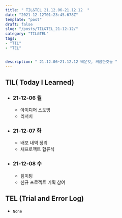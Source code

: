 ```yaml
---
title: " TIL&TEL 21.12.06~21.12.12  "
date: "2021-12-12T01:23:45.678Z"
template: "post"
draft: false
slug: "/posts/TIL&TEL_21-12-12/"
category: "TIL&TEL"
tags:
- "TIL"
- "TEL"


description: " 21.12.06~21.12.12 배운것, 씨름한것들 "
---
```


## TIL( Today I Learned)

- ### 21-12-06 월

    - 아이디어 스토밍
    - 리서치

- ### 21-12-07 화

    - 배포 내역 정리
    - 새프로젝트 합류식

- ### 21-12-08 수

    - 팀미팅
    - 신규 프로젝트 기획 참여

## TEL (Trial and Error Log)

- `None`

